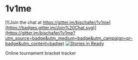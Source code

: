 # 1v1me

[![Join the chat at https://gitter.im/bjschafer/1v1me](https://badges.gitter.im/Join%20Chat.svg)](https://gitter.im/bjschafer/1v1me?utm_source=badge&utm_medium=badge&utm_campaign=pr-badge&utm_content=badge)
[![Stories in Ready](https://badge.waffle.io/bjschafer/1v1me.png?label=ready&title=Ready)](http://waffle.io/bjschafer/1v1me)

Online tournament bracket tracker
